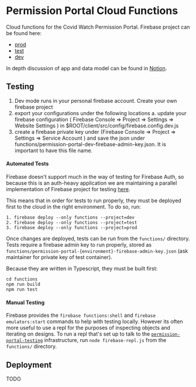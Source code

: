 # Permission Portal Cloud Functions

Cloud functions for the Covid Watch Permission Portal.
Firebase project can be found here:

- [prod](https://console.firebase.google.com/project/permission-portal/)
- [test](https://console.firebase.google.com/project/permission-portal-test/)
- [dev](https://console.firebase.google.com/project/permission-portal-dev/)

In depth discussion of app and data model can be found in [Notion](https://www.notion.so/covidwatch/Org-Admin-App-Technical-Details-f8a235f8cfb44e1d938c731ccfe621cb).

## Testing
1.  Dev mode runs in your personal firebase account. Create your own firebase project
2. export your configurations under the following locations
    a. update your firebase configuration ( Firebase Console => Project => Settings => Website Settings ) in $ROOT/client/src/config/firebase.config.dev.js
3. create a firebase private key under (Firebase Console => Project => Settings => Service Account ) and save the json under
functions/permission-portal-dev-firebase-admin-key.json. It is important to have this file name.

#### Automated Tests

Firebase doesn't support much in the way of testing for Firebase Auth, so because this is an auth-heavy application we are maintaining a parallel implementation of Firebase project for testing [here](https://console.firebase.google.com/project/permission-portal-test/).

This means that in order for tests to run properly, they must be deployed first to the cloud in the right environment. To do so, run:

```
1. firebase deploy --only functions --project=dev
2. firebase deploy --only functions --project=test
3. firebase deploy --only functions --project=prod
```


Once changes are deployed, tests can be run from the `functions/` directory. Tests require a firebase admin key to run properly, stored as `functions/permission-portal-{environment}-firebase-admin-key.json` (ask maintainer for private key of test container).  


Because they are written in Typescript, they must be built first:


```
cd functions
npm run build
npm run test
```

#### Manual Testing

Firebase provides the `firebase functions:shell` and `firebase emulators:start` commands to help with testing locally. However its often more useful to use a repl for the purposes of inspecting objects and iterating on designs. To run a repl that's set up to talk to the [`permission-portal-testing`](https://console.firebase.google.com/project/permission-portal-test/) infrastructure, run `node firebase-repl.js` from the `functions/` directory.

## Deployment

TODO
